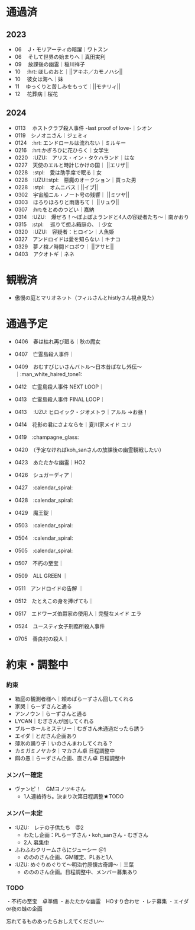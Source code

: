 # 通過済

## 2023

* 06 　J・モリアーティの暗躍｜ワトスン
* 06 　そして世界の始まりへ｜真田実利
* 09 　放課後の幽霊｜稲川祥子
* 10 　:hrt: ほしのおと｜||アキホ／カモノハシ||
* 10 　彼女は海へ｜妹
* 11 　ゆっくりと苦しみをもって｜||モナリィ||
* 12 　花葬病｜桜花 

## 2024

* 0113 　ホストクラブ殺人事件 -last proof of love-｜シオン
* 0119　シノオニさん｜ジェミィ
* 0124　:hrt: エンドロールは流れない｜ミルキー
* 0216　:hrt:かぎろひに花ひらく｜女学生
* 0220　:UZU:　アリス・イン・タケハランド｜はな
* 0227　天使のエルと時計じかけの国｜ ||エリザ||
* 0228　:stpl:　愛は助手席で眠る｜女
* 0228　:UZU::stpl:　悪魔のオークション｜買った男
* 0228　:stpl:　オムニバス｜||イブ||
* 0302　宇宙船ニル・ノート号の残響｜ ||ミツヤ||
* 0303　ほろりほろりと雨落ちて｜ ||リュウ||
* 0307　:hrt:をとめのつどい｜嘉納
* 0314　:UZU:　爆ぜろ！～ぽよぽよランドと4人の容疑者たち～｜南かおり
* 0315　:stpl: 　巡りて想ふ箱庭の、｜少女
* 0320　:UZU:　容疑者：ヒロイン｜人魚姫
* 0327　アンドロイドは愛を知らない｜キナコ
* 0329　夢ノ棺ノ時間ドロボウ｜ ||アサヒ||
* 0403　アクオトギ｜ネネ

# 観戦済

* 傲慢の庭とマリオネット（フィルさんとhistlyさん視点見た）

# 通過予定

* 0406　春は枯れ再び廻る｜秋の魔女
* 0407　亡霊島殺人事件｜
* 0409　おむすびじいさんバトル〜日本昔ばなし外伝〜｜:man_white_haired_tone1: 
* 0412　亡霊島殺人事件 NEXT LOOP｜
* 0413　亡霊島殺人事件 FINAL LOOP｜
* 0413 　:UZU: ヒロイック・ジオメトラ｜アルル →お昼！
* 0414　花影の君にさよならを｜夏川家メイド ユリ
* 0419　:champagne_glass: 
* 0420　（予定なければkoh_sanさんの放課後の幽霊観戦したい）
* 0423　あたたかな幽霊｜HO2
* 0426　シュガーディア｜
* 0427　:calendar_spiral: 
* 0428　:calendar_spiral: 
* 0429　魔王錠｜

* 0503　:calendar_spiral: 
* 0504　:calendar_spiral: 
* 0505　:calendar_spiral: 
* 0507　不朽の至宝｜
* 0509　ALL GREEN ｜
* 0511　アンドロイドの告解 ｜
* 0512　たとえこの身を捧げても｜
* 0517　エドワーズ伯爵家の使用人｜完璧なメイド エラ
* 0524　ユースティ女子刑務所殺人事件

* 0705　善良村の殺人｜

# 約束・調整中

### 約束
* 箱庭の観測者様へ｜頼めばらーずさん回してくれる
* 家哭｜らーずさんと通る
* アンノウン｜らーずさんと通る
* LYCAN｜むぎさんが回してくれる
* ブルーホールミステリー｜むぎさん未通過だったら誘う
* エイダ｜とださん企画あり
* 薄氷の踊り子｜いのさんまわしてくれる？
* カミガミノヤカタ｜マカさん卓 日程調整中
* 餌の愚｜らーずさん企画、直さん卓 日程調整中

### メンバー確定
* ヴァンピ！　GMヨノツキさん
  * 1人連絡待ち。決まり次第日程調整★TODO

### メンバー未定
* :UZU:　レテの子供たち　@2
    * わたし企画：PLらーずさん・koh_sanさん・むぎさん
    * 2人  [募集中](https://discord.com/channels/1218548690881609738/1219280502364704909)
* ふわふわクリームさらにジューシー ＠1 
  * のののさん企画、GM確定、PLあと1人
*  :UZU: めぐりめぐりて～明治竹原懐古奇譚～｜三葉
   * のののさん企画。日程調整中、メンバー募集あり

### TODO
・不朽の至宝　卓準備
・あたたかな幽霊　HOすり合わせ
・レテ募集
・エイダor夜の蛙の企画

忘れてるものあったらおしえてください～

